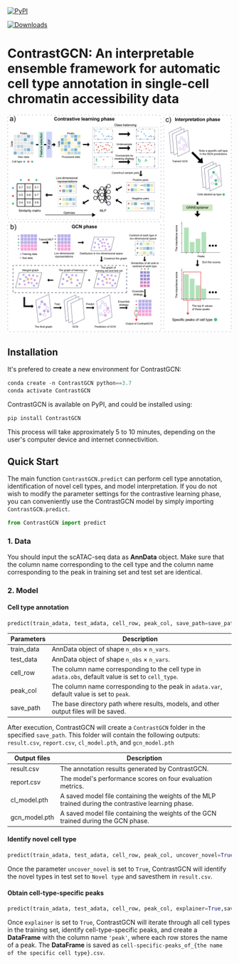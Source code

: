 [![PyPI](https://img.shields.io/pypi/v/ContrastGCN.svg)](https://pypi.org/project/ContrastGCN)

[![Downloads](https://pepy.tech/badge/ContrastGCN)](https://pepy.tech/project/ContrastGCN)

# ContrastGCN: An interpretable ensemble framework for automatic cell type annotation in single-cell chromatin accessibility data

![ContrastGCN](./ContrastGCN.png)

## Installation

It's prefered to create a new environment for ContrastGCN:

```python
conda create -n ContrastGCN python==3.7
conda activate ContrastGCN
```

ContrastGCN is available on PyPI, and could be installed using:

```python
pip install ContrastGCN
```

This process will take approximately 5 to 10 minutes, depending on the user's computer device and internet connectivition.

## Quick Start

The main function `ContrastGCN.predict` can perform cell type annotation, identification of novel cell types, and model interpretation. If you do not wish to modify the parameter settings for the contrastive learning phase, you can conveniently use the ContrastGCN model by simply importing `ContrastGCN.predict`.

```python
from ContrastGCN import predict
```

### 1. Data

You should input the scATAC-seq data as **AnnData** object. Make sure that the column name corresponding to the cell type  and the column name corresponding to the peak in training set and test set are identical.

### 2. Model

#### Cell type annotation

```python
predict(train_adata, test_adata, cell_row, peak_col, save_path=save_path)
```

| Parameters | Description                                                  |
| ---------- | ------------------------------------------------------------ |
| train_data | AnnData object of shape `n_obs` × `n_vars`.                  |
| test_data  | AnnData object of shape `n_obs` × `n_vars`.                  |
| cell_row   | The column name corresponding to the cell type in `adata.obs`, default value is set to `cell_type`. |
| peak_col   | The column name corresponding to the peak in `adata.var`, default value is set to `peak`. |
| save_path  | The base directory path where results, models, and other output files will be saved. |

After execution, ContrastGCN will create a `ContrastGCN` folder in the specified `save_path`. This folder will contain the following outputs: `result.csv`, `report.csv`, `cl_model.pth`, and `gcn_model.pth`

| Output files  | Description                                                  |
| ------------- | ------------------------------------------------------------ |
| result.csv    | The annotation results generated by ContrastGCN.             |
| report.csv    | The model's performance scores on four evaluation metrics.   |
| cl_model.pth  | A saved model file containing the weights of the MLP trained during the contrastive learning phase. |
| gcn_model.pth | A saved model file containing the weights of the GCN trained during the GCN phase. |

#### Identify novel cell type

```python
predict(train_adata, test_adata, cell_row, peak_col, uncover_novel=True,save_path=save_pat)
```

Once the parameter `uncover_novel` is set to `True`, ContrastGCN will identify the novel types in test set to `Novel type` and savesthem in `result.csv`.

#### Obtain cell-type-specific peaks

```python
predict(train_adata, test_adata, cell_row, peak_col, explainer=True,save_path=save_pat)
```

Once `explainer` is set to `True`, ContrastGCN will iterate through all cell types in the training set, identify cell-type-specific peaks, and create a **DataFrame** with the column name `'peak'`, where each row stores the name of a peak. The **DataFrame** is saved as `cell-specific-peaks_of_{the name of the specific cell type}.csv`.